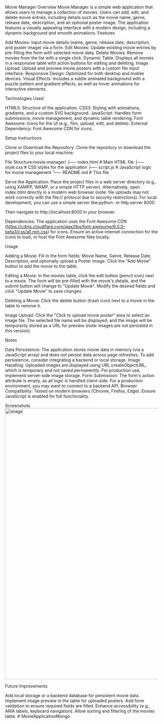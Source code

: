 Movie Manager
Overview
Movie Manager is a simple web application that allows users to manage a collection of movies. Users can add, edit, and delete movie entries, including details such as the movie name, genre, release date, description, and an optional poster image. The application features a visually appealing interface with a modern design, including a dynamic background and smooth animations.
Features

Add Movies: Input movie details (name, genre, release date, description, and poster image) via a form.
Edit Movies: Update existing movie entries by pre-filling the form with selected movie data.
Delete Movies: Remove movies from the list with a single click.
Dynamic Table: Displays all movies in a responsive table with action buttons for editing and deleting.
Image Upload: Upload and preview movie posters with a custom file input interface.
Responsive Design: Optimized for both desktop and mobile devices.
Visual Effects: Includes a subtle animated background with a puzzle pattern and gradient effects, as well as hover animations for interactive elements.

Technologies Used

HTML5: Structure of the application.
CSS3: Styling with animations, gradients, and a custom SVG background.
JavaScript: Handles form submissions, movie management, and dynamic table rendering.
Font Awesome: Icons for the UI (e.g., film, upload, edit, and delete).
External Dependency: Font Awesome CDN for icons.

Setup Instructions

Clone or Download the Repository:
Clone the repository or download the project files to your local machine.


File Structure:movie-manager/
├── index.html       # Main HTML file
├── style.css        # CSS styles for the application
├── script.js        # JavaScript logic for movie management
└── README.md        # This file


Serve the Application:
Place the project files in a web server directory (e.g., using XAMPP, WAMP, or a simple HTTP server).
Alternatively, open index.html directly in a modern web browser (note: file uploads may not work correctly with the file:// protocol due to security restrictions).
For local development, you can use a simple server like:python -m http.server 8000

Then navigate to http://localhost:8000 in your browser.


Dependencies:
The application uses the Font Awesome CDN (https://cdnjs.cloudflare.com/ajax/libs/font-awesome/6.0.0-beta3/css/all.min.css) for icons. Ensure an active internet connection for the icons to load, or host the Font Awesome files locally.



Usage

Adding a Movie:
Fill in the form fields: Movie Name, Genre, Release Date, Description, and optionally upload a Poster Image.
Click the "Add Movie" button to add the movie to the table.


Editing a Movie:
In the movies table, click the edit button (pencil icon) next to a movie.
The form will be pre-filled with the movie's details, and the submit button will change to "Update Movie".
Modify the desired fields and click "Update Movie" to save changes.


Deleting a Movie:
Click the delete button (trash icon) next to a movie in the table to remove it.


Image Upload:
Click the "Click to upload movie poster" area to select an image file.
The selected file name will be displayed, and the image will be temporarily stored as a URL for preview (note: images are not persisted in this version).



Notes

Data Persistence: The application stores movie data in memory (via a JavaScript array) and does not persist data across page refreshes. To add persistence, consider integrating a backend or local storage.
Image Handling: Uploaded images are displayed using URL.createObjectURL, which is temporary and not saved permanently. For production use, implement server-side image storage.
Form Submission: The form's action attribute is empty, as all logic is handled client-side. For a production environment, you may want to connect to a backend API.
Browser Compatibility: Tested on modern browsers (Chrome, Firefox, Edge). Ensure JavaScript is enabled for full functionality.

Screenshots
<img width="852" height="890" alt="image" src="https://github.com/user-attachments/assets/aa909e19-b71c-436a-be51-4a14bf94470c" />

Future Improvements

Add local storage or a backend database for persistent movie data.
Implement image preview in the table for uploaded posters.
Add form validation to ensure required fields are filled.
Enhance accessibility (e.g., ARIA labels, keyboard navigation).
Allow sorting and filtering of the movies table.
#   M o v i e A p p l i c a t i o n M o n g o  
 